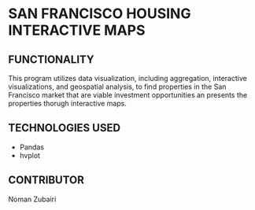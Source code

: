 # SAN FRANCISCO HOUSING INTERACTIVE MAPS

## FUNCTIONALITY
This program utilizes data visualization, including aggregation, interactive visualizations, and geospatial analysis, to find properties in the San Francisco market that are viable investment opportunities an presents the properties thorugh interactive maps.

## TECHNOLOGIES USED
- Pandas
- hvplot

## CONTRIBUTOR
Noman Zubairi
